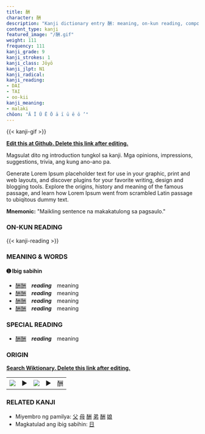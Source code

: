 ```yaml
---
title: 酬
character: 酬
description: "Kanji dictionary entry 酬: meaning, on-kun reading, compounds, origin, related kanji"
content_type: kanji
featured_image: "/酬.gif"
weight: 111
frequency: 111
kanji_grade: 9
kanji_strokes: 1
kanji_class: Jōyō
kanji_jlpt: N1
kanji_radical: 
kanji_reading: 
- DAI
- TAI
- oo-kii
kanji_meaning:
- malaki
chōon: "Ā Ī Ū Ē Ō ā ī ū ē ō ’"
---
```

[//]: # (Don't edit the line below. Kanji animated GIF code is automatically generated.)
{{< kanji-gif >}}

[//]: # (Edit below this line.)

**[Edit this at Github. Delete this link after editing.](https://github.com/tim0g/tim/tree/main/content/kanji/酬/index.md)**

Magsulat dito ng introduction tungkol sa kanji. Mga opinions, impressions, suggestions, trivia, ang kung ano-ano pa.

Generate Lorem Ipsum placeholder text for use in your graphic, print and web layouts, and discover plugins for your favorite writing, design and blogging tools. Explore the origins, history and meaning of the famous passage, and learn how Lorem Ipsum went from scrambled Latin passage to ubiqitous dummy text.
 
**Mnemonic:** "Maikling sentence na makakatulong sa pagsaulo."

### ON-KUN READING

[//]: # (Don't edit the line below. ON-KUN READING code is automatically generated.)
{{< kanji-reading >}}

### MEANING & WORDS

#### ➊ **Ibig sabihin**
  - [酬](../酬)[酬](../酬)　***reading***　meaning
  - [酬](../酬)[酬](../酬)　***reading***　meaning
  - [酬](../酬)[酬](../酬)　***reading***　meaning
  - [酬](../酬)[酬](../酬)　***reading***　meaning

### SPECIAL READING
  - [酬](../酬)[酬](../酬)　***reading***　meaning

### ORIGIN

**[Search Wiktionary. Delete this link after editing.](https://wiktionary.org/wiki/酬)**
<table class="kanji-table"><tr><td>
<img src="60px-酬-bronze.svg.png">
</td><td>▶</td><td>
<img src="60px-酬-oracle.svg.png">
</td><td>▶</td>
<td class="kanji-origin">酬</td>
</tr></table>

### RELATED KANJI
- Miyembro ng pamilya: [父](../父) [母](../母) [酬](../酬) [弟](../弟) [酬](../酬) [娘](../娘)
- Magkatulad ang ibig sabihin: [日](../日)
